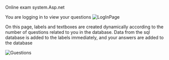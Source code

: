 Online exam system.Asp.net

You are logging in to view your questions
![LogInPage](https://user-images.githubusercontent.com/119082283/214436480-c301e75b-8540-49ea-9383-ec24f283f07b.png)


On this page, labels and textboxes are created dynamically according to the number of questions related to you in the database. Data from the sql database is added to the labels immediately, and your answers are added to the database




![Guestions](https://user-images.githubusercontent.com/119082283/214437310-492891c5-d58a-4250-820c-ea7402d3ff4d.png)
